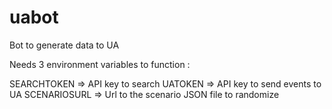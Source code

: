 # uabot
Bot to generate data to UA

Needs 3 environment variables to function :

SEARCHTOKEN  => API key to search
UATOKEN      => API key to send events to UA
SCENARIOSURL => Url to the scenario JSON file to randomize